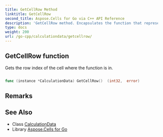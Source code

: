 ```yaml
---
title: GetCellRow Method 
linktitle: GetCellRow
second_title: Aspose.Cells for Go via C++ API Reference
description: 'GetCellRow method. Encapsulates the function that represents getcellrow in Go.'
type: docs
weight: 200
url: /go-cpp/calculationdata/getcellrow/
---
```


## GetCellRow function

Gets the row index of the cell where the function is in.

```go

func (instance *CalculationData) GetCellRow()  (int32,  error) 

```

## Remarks


## See Also

* Class [CalculationData](../)
* Library [Aspose.Cells for Go](../../)
